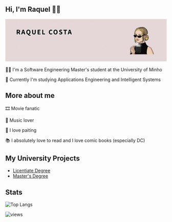 ## Hi, I'm Raquel 👋✨

![alt text](https://github.com/chelesgaroth/chelesgaroth/blob/main/RAQUEL_COSTA.png)

👩‍💻 I'm a Software Engineering Master's student at the University of Minho

📖 Currently I'm studying Applications Engineering and Intelligent Systems


## More about me 

🎞️ Movie fanatic 

🎵 Music lover

🎨 I love paiting

📚 I absolutely love to read and I love comic books (especially DC) 

## My University Projects

- [Licentiate Degree](https://github.com/chelesgaroth/LEI-UMinho)
- [Master's Degree](https://github.com/chelesgaroth/MEI-Uminho)

## Stats 

![Top Langs](https://github-readme-stats.vercel.app/api/top-langs/?username=chelesgaroth&layout=compact)

![views](https://komarev.com/ghpvc/?username=chelesgaroth&color=blueviolet)
  
  
<!--
**chelesgaroth/chelesgaroth** is a ✨ _special_ ✨ repository because its `README.md` (this file) appears on your GitHub profile.

Here are some ideas to get you started:

- 🔭 I’m currently working on ...
- 🌱 I’m currently learning ...
- 👯 I’m looking to collaborate on ...
- 🤔 I’m looking for help with ...
- 💬 Ask me about ...
- 📫 How to reach me: ...
- 😄 Pronouns: ...
- ⚡ Fun fact: ...
-->
